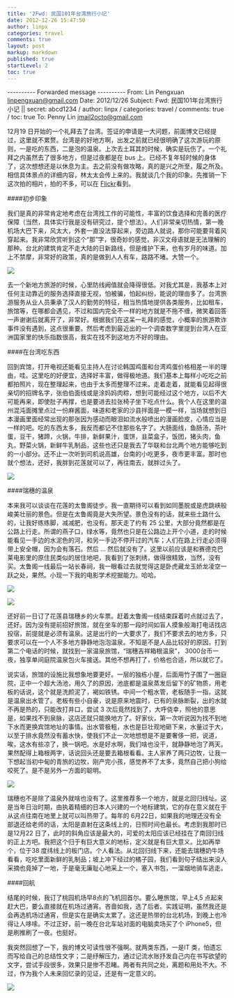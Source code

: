 ```yaml
---
title: '2Fwd: 民国101年台湾旅行小记'
date: 2012-12-26 15:47:50
author: linpx
categories: travel
comments: true
layout: post
markup: markdown
published: true
startLevel: 2
toc: true
---
```

---------- Forwarded message ----------
From: Lin Pengxuan <linpengxuan@gmail.com>
Date: 2012/12/26
Subject: Fwd: 民国101年台湾旅行小记 || secret: abcd1234 / author: linpx /
categories: travel / comments: true / toc: true
To: Penny Lin <jmail2octo@gmail.com>




12月19
日开始的一个礼拜去了台湾。签证的申请是一大问题，前面博文已经提过，这里就不累赘。台湾是的好地方啊，出发之前就已经很明确了这次游玩的原则，一是吃的东西，二是泡的温泉。上次去土耳其的时候，确实是玩伤了。一个礼拜之内虽然去了很多地方，但是过夜都是在
bus
上。已经不复年轻时候的身体了，这次想想还是以休息为主。去之前没有做攻略，真的是兴之所至，履之所及。相信具体景点的详细内容，林太太会传上来的。我就谈几个我的印象。先推销一下这次拍的相片，拍的不多，可以在
[Flickr](http://www.flickr.com/photos/pennyg/sets/72157632337631410/)看到。



####初步印象

我们是真的非常肯定地考虑在台湾找工作的可能性，丰富的饮食选择和完善的医疗保障（当然，具体实行我是没有研究过，提个想法）。人们非常亲切热情，第一晚机场大巴下来，风太大，外套一直没法穿起来，旁边路人就说，那你可能要背着风穿起来。我非常欣赏听到这个“那”字，很奇妙的感觉，非汉文母语就是无法理解的那种。台北的建筑肯定不走大陆的日新路线，但是维护下来，也有岁月的味道。加上不禁摩，非常好的政策，真的是做到人人有车，路路不堵。大赞一个。



![](http://farm9.staticflickr.com/8211/8305986657_d23ec29d69_z.jpg)



去一个新地方旅游的时候，心里防线阙值就会降得很低。对我尤其是，我基本上对任何主动靠近的服务选择直接无视，怕被骗，怕起纠纷，能说的理由多了。台湾旅游服务从业人员秉承了汉人的勤劳的特征，相当热情地提供各类服务，比如租车，旅馆等，在哪都会遇见，不过和国内完全不一样的地方就是不拖不缠，微笑着回答一声谢谢后就离开了，非常好。根据我们在这呆一礼拜的感觉，小概率的旅游欺诈事件没有遇到，这点很重要。然后考虑到最近出的一个调查数字里提到台湾人在亚洲国家里的快乐指数很高，我实在找不到这地方不好的理由。

<!--more-->



####在台湾吃东西



回到宾馆，打开电视还能看见主持人在讨论韩国鸡蛋和台湾鸡蛋价格相差一半的理由，哇。这里吃的好便宜，选择好丰富，做得极地道。我们基本上每样小吃吃之前都拍照片，现在整理起来，也由于太多而整理不过来。走着走着，就能看见起得很亲切的招牌名字，张伯伯面线或是涂妈妈肉粽，想到可能经过这个地方，以后不大可能再来，即使肚子再撑，也是要进去拉张椅子坐下吃点什么。我个人在这里的温州混沌面摊里点过一份麻酱面，味道和老家的沙县拌面是一模一样，当场就想到日本漫画里面经常出现的那张因为感动而眼泪如流水般喷出的漫画脸皮，心情应当是一样的吧。吃的东西太多，我反而都记不住那些名字了。大肠面线，鱼肠汤，茶叶蛋，豆干，猪蹄，火锅，牛排，新鲜果汁，蛋饼，韭菜盒子，饭团，猪头肉，鱼丸，野菜火锅，新鲜牛乳制品，这些也还只是我去了华联和台北两个地方能够吃到的一小部分。还不止一次听到司机说高雄，台南的小吃更多，夜市更丰富。那时也就个想法，还好，我胖到花莲就可以了，再往南去，就胖过头了。



![](http://farm9.staticflickr.com/8213/8305986385_4190efd146_z.jpg)



####瑞穗的温泉



本来我可以谈谈在花莲的太鲁阁徒步。我一直期待可以看到如同墨脱或是虎跳峡般峻美壮丽的景色。但是在太鲁阁竟是大失所望。景色没有的话，就来些土路什么的，让我好练练脚，减减肥，也没有。那天走了约有
25
公里，大部分竟然都是在公路上行走。所谓的燕子口，绿水等，竟然也只是在公路边上开个小道，走的时候能看见一手边的水泥色的河，和另一手边不停开过的汽车；人们在路上行走必须得带上安全帽，因为会有落石。然后
…
然后就没有了。这里以前应该是和赛德克巴莱电影里的原住民类似的居住地吧，我看到了张刺绣，做得很精致，当然，没有买。太鲁阁一线最后一站长春祠，我一眼看过去就觉得这是卧虎藏龙玉娇龙凌空一跃之处，果然。小现一下我的电影学术挖掘能力。哈哈。



![](http://farm9.staticflickr.com/8079/8305981073_cef7c41cd0_z.jpg)



![](http://farm9.staticflickr.com/8079/8305978103_24db42892f_z.jpg)



还好前一日订了花莲县瑞穗乡的火车票。赶着太鲁阁一线结束踩着时点就过去了，还好。因为没有提前招好旅馆，就在坐车的那一段时间如盲人摸象般海打电话找店投宿，前提就是必须有温泉。这是出行的一大要求了，我们不要求去的地方多，只要求可以在一个人不多地方静静地泡泡温泉。不知是不是人品比较好的原因，打到第二个电话的时候，就找到一家温泉旅馆，“瑞穗吉祥箱根温泉”，
3000台币一夜，独享单间庭院温泉包火车接送。其他不想再打了，价格也合适，所以就它了。



说实话，旅馆的设施比我想象地要更好。一层的独栋小屋，后面用竹子围了一圈庭院，正中一个超大汤池，用久了的原因，池底都是温泉蒸发后留下的矿物质，用老板的话说，这个就是洗颜泥了，褐如铁锈。中间一个粗水管，老板随手一指，这就是温泉出水管了。老板有些小自豪，说是原来地震时，已有的泉脉断裂，出的水就不再是热的，只能改打井口，尝试
3
次后竟然找到了，大呼侥幸，照他的意思是，如果找不到泉脉，这店还就只能换地方了。好家伙，第一次听说因为找不到地下水而更换宾馆地址的事情。出水管极粗，水也是巨壮观地砸下来，水量过于大，以至于排水竟然没有蓄水快，使我们不止一次地想想是不是要奢侈一把，说道，唉，这水有些凉了，换一锅吧。水是好水啊，我们啥也没干，就静静地泡了两天。果然配得上箱根两字，话说回头还是要去箱根看看。主人家养了两只边牧，让我一下想起当初中甸的青旅的边牧，刚产完小孩，感觉养不了太多，竟然自己把小狗给咬死了。是不是另外一方面的聪明。



![](http://farm9.staticflickr.com/8499/8305962919_c38704ca11_z.jpg)



瑞穗也不是除了温泉外就啥也没有了。这里推荐多一个地方，就是北回归线址。这是当年日治时期，由执着精细的日本人兴建的一个地标建筑，它的存在意义就在于从这点往南在地里上就可以叫热带了。每年的
6月22日，如果我的地理还没有全部退还给老师的话，太阳是直射在这条线上的，日照时间也最长。考虑到我那时已是12月22
日了，此时的斜角应该是最大的，可爱的太阳应该已经挂在了南回归线的正上方吧。我把这个归于有巨大意义的地标，定义就是有巨大意义。比如再举个，位于38
度纬线上的板门店。个人看法。从北回归线下来，还能去瑞穗奶牛场看看，吃吃里面新鲜的乳制品；坡上冲下经过的橘子园，我们看到句子结出来没人采摘也竟掉了一地，于是毫无廉耻心地采上一个，塞入书包，一溜烟地骑车逃走。



####回航



结尾的时候，我订了桃园机场早8点的飞机回首尔。要么睡旅馆，早上4,5
点起来赶大巴，要么直接就在机场过通宵。吝啬如我，选了后者。实践证明，虽然我还是会再选机场过通宵，但是实在是确实太累了。这还是热带的台北机场，到晚上也冷得让人哆嗦。不过正好，前一晚在台北车站对面的电脑卖场买了个
iPhone5，但是刷推刷了一夜。也挺好。



我突然回想了一下，我的博文可读性很不强啊。就两类东西，一是IT
类，怕遗忘而写给自己的总结性文字；二是纾解压力，通过记流水账抒发自己内在书写欲望的文字，尝试手段很多，效果只是惨不忍睹。两者有共同之处，离题和用处不大。不过，作为我个人未来回忆录的见证，还是有一定意义的。



![](http://farm9.staticflickr.com/8083/8307026572_963bdaffec_z.jpg)
